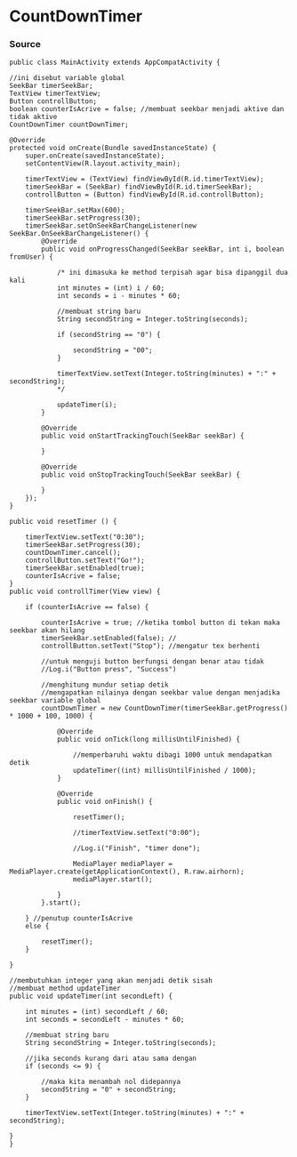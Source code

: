 # CountDownTimer


### Source
    public class MainActivity extends AppCompatActivity {

    //ini disebut variable global
    SeekBar timerSeekBar;
    TextView timerTextView;
    Button controllButton;
    boolean counterIsAcrive = false; //membuat seekbar menjadi aktive dan tidak aktive
    CountDownTimer countDownTimer;

    @Override
    protected void onCreate(Bundle savedInstanceState) {
        super.onCreate(savedInstanceState);
        setContentView(R.layout.activity_main);

        timerTextView = (TextView) findViewById(R.id.timerTextView);
        timerSeekBar = (SeekBar) findViewById(R.id.timerSeekBar);
        controllButton = (Button) findViewById(R.id.controllButton);

        timerSeekBar.setMax(600);
        timerSeekBar.setProgress(30);
        timerSeekBar.setOnSeekBarChangeListener(new SeekBar.OnSeekBarChangeListener() {
            @Override
            public void onProgressChanged(SeekBar seekBar, int i, boolean fromUser) {

                /* ini dimasuka ke method terpisah agar bisa dipanggil dua kali
                int minutes = (int) i / 60;
                int seconds = i - minutes * 60;

                //membuat string baru
                String secondString = Integer.toString(seconds);

                if (secondString == "0") {

                    secondString = "00";
                }

                timerTextView.setText(Integer.toString(minutes) + ":" + secondString);
                */

                updateTimer(i);
            }

            @Override
            public void onStartTrackingTouch(SeekBar seekBar) {

            }

            @Override
            public void onStopTrackingTouch(SeekBar seekBar) {

            }
        });
    }

    public void resetTimer () {

        timerTextView.setText("0:30");
        timerSeekBar.setProgress(30);
        countDownTimer.cancel();
        controllButton.setText("Go!");
        timerSeekBar.setEnabled(true);
        counterIsAcrive = false;
    }
    public void controllTimer(View view) {

        if (counterIsAcrive == false) {

            counterIsAcrive = true; //ketika tombol button di tekan maka seekbar akan hilang
            timerSeekBar.setEnabled(false); //
            controllButton.setText("Stop"); //mengatur tex berhenti

            //untuk menguji button berfungsi dengan benar atau tidak
            //Log.i("Button press", "Success")

            //menghitung mundur setiap detik
            //mengapatkan nilainya dengan seekbar value dengan menjadika seekbar variable global
            countDownTimer = new CountDownTimer(timerSeekBar.getProgress() * 1000 + 100, 1000) {

                @Override
                public void onTick(long millisUntilFinished) {

                    //memperbaruhi waktu dibagi 1000 untuk mendapatkan detik
                    updateTimer((int) millisUntilFinished / 1000);
                }

                @Override
                public void onFinish() {

                    resetTimer();

                    //timerTextView.setText("0:00");

                    //Log.i("Finish", "timer done");

                    MediaPlayer mediaPlayer = MediaPlayer.create(getApplicationContext(), R.raw.airhorn);
                    mediaPlayer.start();

                }
            }.start();

        } //penutup counterIsAcrive
        else {

            resetTimer();
        }

    }

    //membutuhkan integer yang akan menjadi detik sisah
    //membuat method updateTimer
    public void updateTimer(int secondLeft) {

        int minutes = (int) secondLeft / 60;
        int seconds = secondLeft - minutes * 60;

        //membuat string baru
        String secondString = Integer.toString(seconds);

        //jika seconds kurang dari atau sama dengan
        if (seconds <= 9) {

            //maka kita menambah nol didepannya
            secondString = "0" + secondString;
        }

        timerTextView.setText(Integer.toString(minutes) + ":" + secondString);

    }
    }
